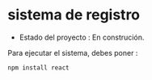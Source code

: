 <h1> sistema de registro</h1>

- Estado del proyecto : En construción.

Para ejecutar el sistema, debes poner :

 ``` npm install react ```
